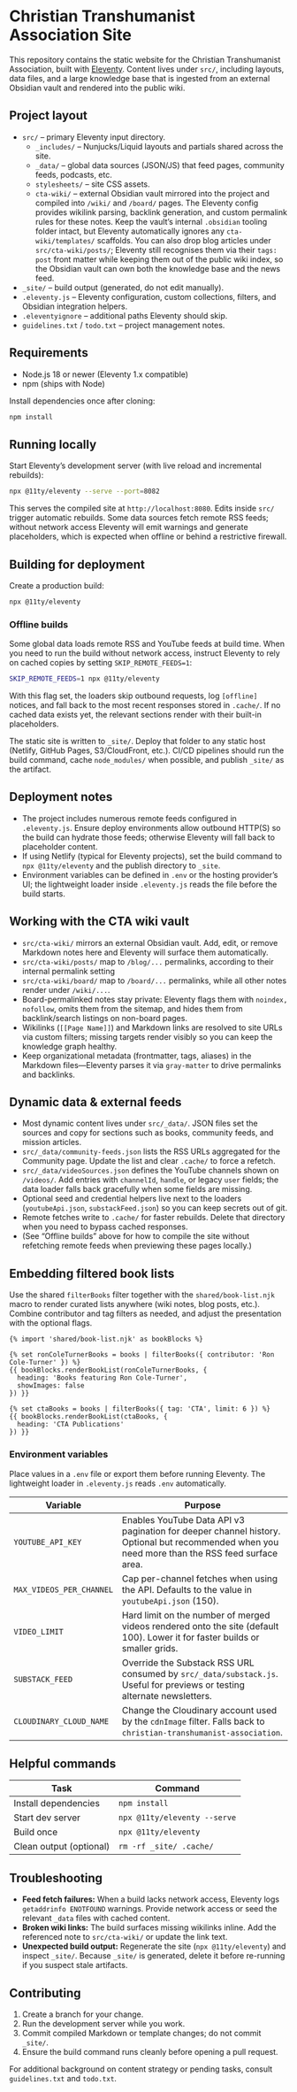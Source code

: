 # Christian Transhumanist Association Site

This repository contains the static website for the Christian Transhumanist Association, built with [Eleventy](https://www.11ty.dev/). Content lives under `src/`, including layouts, data files, and a large knowledge base that is ingested from an external Obsidian vault and rendered into the public wiki.

## Project layout

- `src/` – primary Eleventy input directory.
  - `_includes/` – Nunjucks/Liquid layouts and partials shared across the site.
  - `_data/` – global data sources (JSON/JS) that feed pages, community feeds, podcasts, etc.
  - `stylesheets/` – site CSS assets.
  - `cta-wiki/` – external Obsidian vault mirrored into the project and compiled into `/wiki/` and `/board/` pages. The Eleventy config provides wikilink parsing, backlink generation, and custom permalink rules for these notes. Keep the vault’s internal `.obsidian` tooling folder intact, but Eleventy automatically ignores any `cta-wiki/templates/` scaffolds. You can also drop blog articles under `src/cta-wiki/posts/`; Eleventy still recognises them via their `tags: post` front matter while keeping them out of the public wiki index, so the Obsidian vault can own both the knowledge base and the news feed.
- `_site/` – build output (generated, do not edit manually).
- `.eleventy.js` – Eleventy configuration, custom collections, filters, and Obsidian integration helpers.
- `.eleventyignore` – additional paths Eleventy should skip.
- `guidelines.txt` / `todo.txt` – project management notes.

## Requirements

- Node.js 18 or newer (Eleventy 1.x compatible)
- npm (ships with Node)

Install dependencies once after cloning:

```bash
npm install
```

## Running locally

Start Eleventy’s development server (with live reload and incremental rebuilds):

```bash
npx @11ty/eleventy --serve --port=8082
```

This serves the compiled site at `http://localhost:8080`. Edits inside `src/` trigger automatic rebuilds. Some data sources fetch remote RSS feeds; without network access Eleventy will emit warnings and generate placeholders, which is expected when offline or behind a restrictive firewall.

## Building for deployment

Create a production build:

```bash
npx @11ty/eleventy
```

### Offline builds

Some global data loads remote RSS and YouTube feeds at build time. When you need to run the build without network access, instruct Eleventy to rely on cached copies by setting `SKIP_REMOTE_FEEDS=1`:

```bash
SKIP_REMOTE_FEEDS=1 npx @11ty/eleventy
```

With this flag set, the loaders skip outbound requests, log `[offline]` notices, and fall back to the most recent responses stored in `.cache/`. If no cached data exists yet, the relevant sections render with their built-in placeholders.

The static site is written to `_site/`. Deploy that folder to any static host (Netlify, GitHub Pages, S3/CloudFront, etc.). CI/CD pipelines should run the build command, cache `node_modules/` when possible, and publish `_site/` as the artifact.

## Deployment notes

- The project includes numerous remote feeds configured in `.eleventy.js`. Ensure deploy environments allow outbound HTTP(S) so the build can hydrate those feeds; otherwise Eleventy will fall back to placeholder content.
- If using Netlify (typical for Eleventy projects), set the build command to `npx @11ty/eleventy` and the publish directory to `_site`.
- Environment variables can be defined in `.env` or the hosting provider’s UI; the lightweight loader inside `.eleventy.js` reads the file before the build starts.

## Working with the CTA wiki vault

- `src/cta-wiki/` mirrors an external Obsidian vault. Add, edit, or remove Markdown notes here and Eleventy will surface them automatically.
- `src/cta-wiki/posts/` map to `/blog/...` permalinks, according to their internal permalink setting
- `src/cta-wiki/board/` map to `/board/...` permalinks, while all other notes render under `/wiki/...`.
- Board-permalinked notes stay private: Eleventy flags them with `noindex, nofollow`, omits them from the sitemap, and hides them from backlink/search listings on non-board pages. 
- Wikilinks (`[[Page Name]]`) and Markdown links are resolved to site URLs via custom filters; missing targets render visibly so you can keep the knowledge graph healthy.
- Keep organizational metadata (frontmatter, tags, aliases) in the Markdown files—Eleventy parses it via `gray-matter` to drive permalinks and backlinks.

## Dynamic data & external feeds

- Most dynamic content lives under `src/_data/`. JSON files set the sources and copy for sections such as books, community feeds, and mission articles.
- `src/_data/community-feeds.json` lists the RSS URLs aggregated for the Community page. Update the list and clear `.cache/` to force a refetch.
- `src/_data/videoSources.json` defines the YouTube channels shown on `/videos/`. Add entries with `channelId`, `handle`, or legacy `user` fields; the data loader falls back gracefully when some fields are missing.
- Optional seed and credential helpers live next to the loaders (`youtubeApi.json`, `substackFeed.json`) so you can keep secrets out of git.
- Remote fetches write to `.cache/` for faster rebuilds. Delete that directory when you need to bypass cached responses.
- (See “Offline builds” above for how to compile the site without refetching remote feeds when previewing these pages locally.)


## Embedding filtered book lists

Use the shared `filterBooks` filter together with the `shared/book-list.njk` macro to render curated lists anywhere (wiki notes, blog posts, etc.). Combine contributor and tag filters as needed, and adjust the presentation with the optional flags.

```njk
{% import 'shared/book-list.njk' as bookBlocks %}

{% set ronColeTurnerBooks = books | filterBooks({ contributor: 'Ron Cole-Turner' }) %}
{{ bookBlocks.renderBookList(ronColeTurnerBooks, {
  heading: 'Books featuring Ron Cole-Turner',
  showImages: false
}) }}

{% set ctaBooks = books | filterBooks({ tag: 'CTA', limit: 6 }) %}
{{ bookBlocks.renderBookList(ctaBooks, {
  heading: 'CTA Publications'
}) }}
```

### Environment variables

Place values in a `.env` file or export them before running Eleventy. The lightweight loader in `.eleventy.js` reads `.env` automatically.

| Variable | Purpose |
| --- | --- |
| `YOUTUBE_API_KEY` | Enables YouTube Data API v3 pagination for deeper channel history. Optional but recommended when you need more than the RSS feed surface area. |
| `MAX_VIDEOS_PER_CHANNEL` | Cap per-channel fetches when using the API. Defaults to the value in `youtubeApi.json` (150). |
| `VIDEO_LIMIT` | Hard limit on the number of merged videos rendered onto the site (default 100). Lower it for faster builds or smaller grids. |
| `SUBSTACK_FEED` | Override the Substack RSS URL consumed by `src/_data/substack.js`. Useful for previews or testing alternate newsletters. |
| `CLOUDINARY_CLOUD_NAME` | Change the Cloudinary account used by the `cdnImage` filter. Falls back to `christian-transhumanist-association`. |

## Helpful commands

| Task | Command |
| ---- | ------- |
| Install dependencies | `npm install` |
| Start dev server | `npx @11ty/eleventy --serve` |
| Build once | `npx @11ty/eleventy` |
| Clean output (optional) | `rm -rf _site/ .cache/` |

## Troubleshooting

- **Feed fetch failures:** When a build lacks network access, Eleventy logs `getaddrinfo ENOTFOUND` warnings. Provide network access or seed the relevant `_data` files with cached content.
- **Broken wiki links:** The build surfaces missing wikilinks inline. Add the referenced note to `src/cta-wiki/` or update the link text.
- **Unexpected build output:** Regenerate the site (`npx @11ty/eleventy`) and inspect `_site/`. Because `_site/` is generated, delete it before re-running if you suspect stale artifacts.

## Contributing

1. Create a branch for your change.
2. Run the development server while you work.
3. Commit compiled Markdown or template changes; do not commit `_site/`.
4. Ensure the build command runs cleanly before opening a pull request.

For additional background on content strategy or pending tasks, consult `guidelines.txt` and `todo.txt`.

